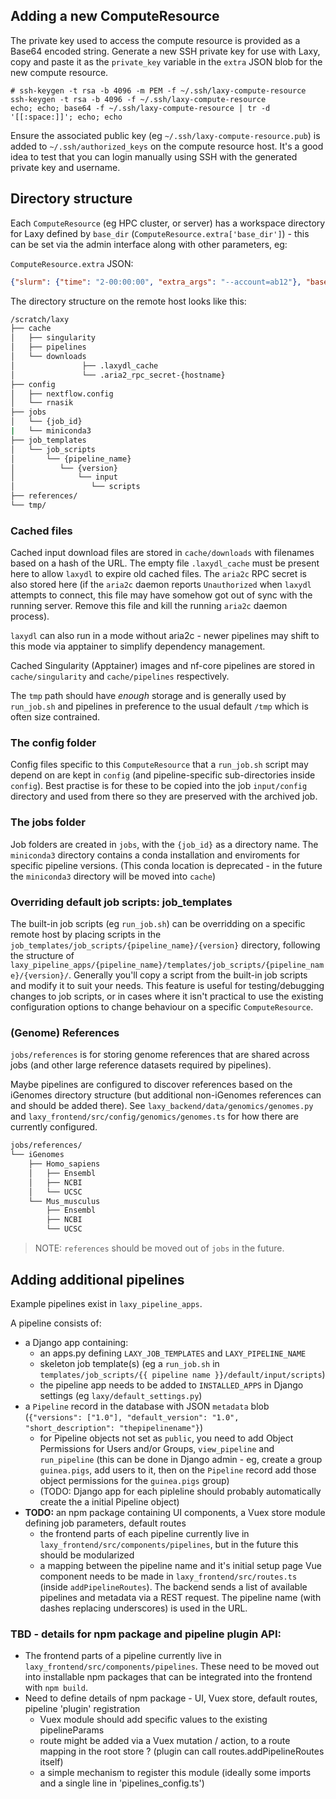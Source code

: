 
## Adding a new ComputeResource

The private key used to access the compute resource is provided as a Base64 encoded string.
Generate a new SSH private key for use with Laxy, copy and paste it as the `private_key` 
variable in the `extra` JSON blob for the new compute resource.
```
# ssh-keygen -t rsa -b 4096 -m PEM -f ~/.ssh/laxy-compute-resource
ssh-keygen -t rsa -b 4096 -f ~/.ssh/laxy-compute-resource
echo; echo; base64 -f ~/.ssh/laxy-compute-resource | tr -d '[[:space:]]'; echo; echo
```

Ensure the associated public key (eg `~/.ssh/laxy-compute-resource.pub`) is added to
`~/.ssh/authorized_keys` on the compute resource host. It's a good idea to test that
you can login manually using SSH with the generated private key and username.

## Directory structure

Each `ComputeResource` (eg HPC cluster, or server) has a workspace directory for Laxy defined by `base_dir` (`ComputeResource.extra['base_dir']`) - this can be set via the admin interface along with other parameters, eg:

`ComputeResource.extra` JSON:
```json
{"slurm": {"time": "2-00:00:00", "extra_args": "--account=ab12"}, "base_dir": "/scratch/laxy/jobs", "username": "ubuntu", "queue_type": "slurm", "private_key": "SecretSSHprivateKeyBase64encodedAsAbove"}
```

The directory structure on the remote host looks like this:

```bash
/scratch/laxy
├── cache
│   ├── singularity
│   ├── pipelines
│   └── downloads
│               ├── .laxydl_cache
│               └── .aria2_rpc_secret-{hostname}
├── config
│   ├── nextflow.config
│   └── rnasik
├── jobs
│   └── {job_id}
|   └── miniconda3
├── job_templates
│   └── job_scripts
│       └── {pipeline_name}
│          └── {version}
│              └── input
│                 └── scripts
├── references/
└── tmp/
```

### Cached files

Cached input download files are stored in `cache/downloads` with filenames based on a hash of the URL. 
The empty file `.laxydl_cache` must be present here to allow `laxydl` to expire old cached files.
The `aria2c` RPC secret is also stored here (if the `aria2c` daemon reports `Unauthorized` when `laxydl`
attempts to connect, this file may have somehow got out of sync with the running server. Remove this file 
and kill the running `aria2c` daemon process). 

`laxydl` can also run in a mode without aria2c - newer pipelines may shift to this mode via apptainer to simplify dependency management.

Cached Singularity (Apptainer) images and nf-core pipelines are stored in `cache/singularity` and `cache/pipelines` respectively.

The `tmp` path should have _enough_ storage and is generally used by `run_job.sh` and pipelines in preference 
to the usual default `/tmp` which is often size contrained. 

### The config folder

Config files specific to this `ComputeResource` that a `run_job.sh` script may depend on are kept in `config` (and pipeline-specific sub-directories inside `config`). Best practise is for these to be copied into the job `input/config` directory and used from there so they are preserved with the archived job.

### The jobs folder

Job folders are created in `jobs`, with the `{job_id}` as a directory name.
The `miniconda3` directory contains a conda installation and enviroments for specific pipeline versions.
(This conda location is deprecated - in the future the `miniconda3` directory will be moved into `cache`)

### Overriding default job scripts: job_templates

The built-in job scripts (eg `run_job.sh`) can be overridding on a specific remote host by placing scripts in the `job_templates/job_scripts/{pipeline_name}/{version}` directory, following the structure of `laxy_pipeline_apps/{pipeline_name}/templates/job_scripts/{pipeline_name}/{version}/`. Generally you'll copy a script from the built-in job scripts and modify it to suit your needs. This feature is useful for testing/debugging changes to job scripts, or in cases where it isn't practical to use the existing configuration options to change behaviour on a specific `ComputeResource`.

### (Genome) References

`jobs/references` is for storing genome references that are shared across jobs (and other large reference datasets required by pipelines).

Maybe pipelines are configured to discover references based on the iGenomes directory structure (but additional non-iGenomes references can and should be added there). See `laxy_backend/data/genomics/genomes.py` and `laxy_frontend/src/config/genomics/genomes.ts` for how there are currently configured.

```bash
jobs/references/
└── iGenomes
    ├── Homo_sapiens
    │   ├── Ensembl
    │   ├── NCBI
    │   └── UCSC
    └── Mus_musculus
        ├── Ensembl
        ├── NCBI
        └── UCSC
```

> NOTE: `references` should be moved out of `jobs` in the future.

## Adding additional pipelines

Example pipelines exist in `laxy_pipeline_apps`.

A pipeline consists of:
- a Django app containing:
  - an apps.py defining `LAXY_JOB_TEMPLATES` and `LAXY_PIPELINE_NAME`
  - skeleton job template(s) (eg a `run_job.sh` in `templates/job_scripts/{{ pipeline name }}/default/input/scripts`)
  - the pipeline app needs to be added to `INSTALLED_APPS` in Django settings (eg `laxy/default_settings.py`)
- a `Pipeline` record in the database with JSON `metadata` blob (`{"versions": ["1.0"], "default_version": "1.0", "short_description": "thepipelinename"}`)
  - for Pipeline objects not set as `public`, you need to add Object Permissions for Users and/or Groups, `view_pipeline` and `run_pipeline` (this can be done in Django admin - eg, create a group `guinea.pigs`, add users to it, then on the `Pipeline` record add those object permissions for the `guinea.pigs` group)
  - (TODO: Django app for each pipleline should probably automatically create the a initial Pipeline object)
- **TODO:** an npm package containing UI components, a Vuex store module defining job parameters, default routes
  - the frontend parts of each pipeline currently live in `laxy_frontend/src/components/pipelines`, but in the future this should be modularized
  - a mapping between the pipeline name and it's initial setup page Vue component needs to be made in `laxy_frontend/src/routes.ts` (inside `addPipelineRoutes`). The backend sends a list of available pipelines and metadata via a REST request. The pipeline name (with dashes replacing underscores) is used in the URL.


### TBD - details for npm package and pipeline plugin API:
- The frontend parts of a pipeline currently live in `laxy_frontend/src/components/pipelines`. 
  These need to be moved out into installable npm packages that can be integrated into the frontend with `npm build`.
- Need to define details of npm package - UI, Vuex store, default routes, pipeline 'plugin' registration
  - Vuex module should add specific values to the existing pipelineParams
  - route might be added via a Vuex mutation / action, to a route mapping in the root store ? (plugin can call routes.addPipelineRoutes itself)
  - a simple mechanism to register this module (ideally some imports and a single line in 'pipelines_config.ts')

